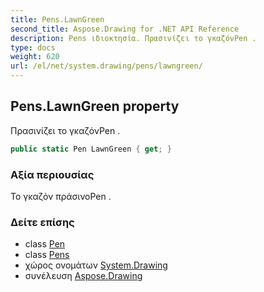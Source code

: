 ```yaml
---
title: Pens.LawnGreen
second_title: Aspose.Drawing for .NET API Reference
description: Pens ιδιοκτησία. Πρασινίζει το γκαζόνPen .
type: docs
weight: 620
url: /el/net/system.drawing/pens/lawngreen/
---
```

## Pens.LawnGreen property

Πρασινίζει το γκαζόνPen .

```csharp
public static Pen LawnGreen { get; }
```

### Αξία περιουσίας

Το γκαζόν πράσινοPen .

### Δείτε επίσης

* class [Pen](../../pen/)
* class [Pens](../)
* χώρος ονομάτων [System.Drawing](../../pens/)
* συνέλευση [Aspose.Drawing](../../../)


